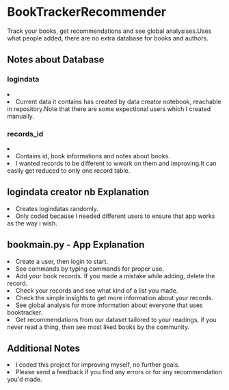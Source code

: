 # BookTrackerRecommender
Track your books, get recommendations and see global analysises.Uses what people added, there are no extra database for books and authors.

## Notes about Database
### logindata
<li><Keeps id,username and password.</li>
<li>Current data it contains has created by data creator notebook, reachable in repository.Note that there are some expectional users which I created manually.</li>

### records_id
<li><Keeps records of each user seperately.</li>
<li>Contains id, book informations and notes about books.</li>
<li>I wanted records to be different to wwork on them and improving.It can easily get reduced to only one record table.</li>

## logindata creator nb Explanation
<li>Creates logindatas randomly.</li>
<li>Only coded because I needed different users to ensure that app works as the way i wish.</li>

## bookmain.py - App Explanation
<li>Create a user, then login to start.</li>
<li>See commands by typing commands for proper use.</li>
<li>Add your book records. If you made a mistake while adding, delete the record.</li>
<li>Check your records and see what kind of a list you made.</li>
<li>Check the simple insights to get more information about your records.</li>
<li>See global analysis for more information about everyone that uses booktracker.</li>
<li>Get recommendations from our dataset tailored to your readings, if you never read a thing, then see most liked books by the community.</li>

## Additional Notes
<li>I coded this project for improving myself, no further goals.</li>
<li>Please send a feedback if you find any errors or for any recommendation you'd made.</li>
